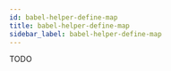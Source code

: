 ```yaml
---
id: babel-helper-define-map
title: babel-helper-define-map
sidebar_label: babel-helper-define-map
---
```


TODO

